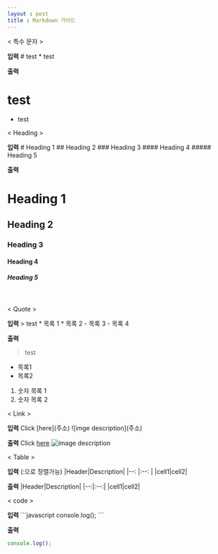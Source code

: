 ```yaml
---
layout : post
title : Markdown 가이드
---
```


< 특수 문자 >

**입력**
\# test
\* test

**출력**
# test
* test

< Heading >

**입력**
\# Heading 1
\## Heading 2
\### Heading 3
\#### Heading 4
\##### Heading 5

**출력**
# Heading 1
## Heading 2
### Heading 3
#### Heading 4
##### Heading 5
<br>

< Quote >

**입력**
\> test
\* 목록 1
\* 목록 2
\- 목록 3
\- 목록 4

**출력**
>test
* 목록1
* 목록2
1. 숫자 목록 1
2. 숫자 목록 2

< Link >

**입력**
Click [here]\(주소)
\![imge description]\(주소)

**출력**
Click [here](주소)
![image description](주소)

< Table >

**입력** (:으로 정렬가능)
\|Header|Description|
\|--: |:--: |
\|cell1|cell2|

**출력**
|Header|Description|
|--:|:--:|
|cell1|cell2|

< code >

**입력**
\```javascript
console.log();
\```

**출력**

```javascript
console.log();
```








